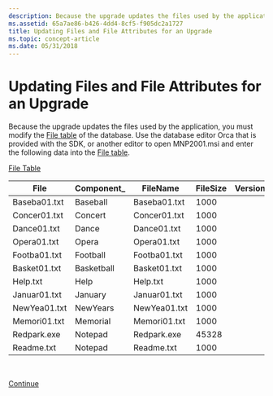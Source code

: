 ```yaml
---
description: Because the upgrade updates the files used by the application, you must modify the File table of the database.
ms.assetid: 65a7ae86-b426-4dd4-8cf5-f905dc2a1727
title: Updating Files and File Attributes for an Upgrade
ms.topic: concept-article
ms.date: 05/31/2018
---
```


# Updating Files and File Attributes for an Upgrade

Because the upgrade updates the files used by the application, you must modify the [File table](file-table.md) of the database. Use the database editor Orca that is provided with the SDK, or another editor to open MNP2001.msi and enter the following data into the [File table](file-table.md).

[File Table](file-table.md)



| File         | Component\_ | FileName     | FileSize | Version | Language | Attributes | Sequence |
|--------------|-------------|--------------|----------|---------|----------|------------|----------|
| Baseba01.txt | Baseball    | Baseba01.txt | 1000     |         |          | 0          | 1        |
| Concer01.txt | Concert     | Concer01.txt | 1000     |         |          | 0          | 1        |
| Dance01.txt  | Dance       | Dance01.txt  | 1000     |         |          | 0          | 1        |
| Opera01.txt  | Opera       | Opera01.txt  | 1000     |         |          | 0          | 1        |
| Footba01.txt | Football    | Footba01.txt | 1000     |         |          | 0          | 1        |
| Basket01.txt | Basketball  | Basket01.txt | 1000     |         |          | 0          | 1        |
| Help.txt     | Help        | Help.txt     | 1000     |         |          | 0          | 1        |
| Januar01.txt | January     | Januar01.txt | 1000     |         |          | 0          | 1        |
| NewYea01.txt | NewYears    | NewYea01.txt | 1000     |         |          | 0          | 1        |
| Memori01.txt | Memorial    | Memori01.txt | 1000     |         |          | 0          | 1        |
| Redpark.exe  | Notepad     | Redpark.exe  | 45328    |         |          | 0          | 1        |
| Readme.txt   | Notepad     | Readme.txt   | 1000     |         |          | 0          | 1        |



 

[Continue](updating-components-for-an-upgrade.md)

 

 



